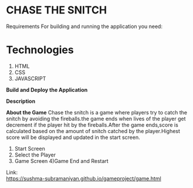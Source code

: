 # CHASE THE SNITCH

Requirements 
For building and running the application you need:
# Technologies
1) HTML
2) CSS
3) JAVASCRIPT


**Build and Deploy the Application**



**Description**

  **About the Game**
  Chase the snitch is a game where players try to catch the snitch by avoiding the fireballs.the game ends when lives of the player get decrement if the player hit by the fireballs.After the game ends,score is calculated based on the amount of snitch catched  by the player.Highest score will be displayed and updated in the start screen.

1) Start Screen
2) Select the Player
3) Game Screen
4)Game End and Restart


Link:     
https://sushma-subramaniyan.github.io/gameproject/game.html